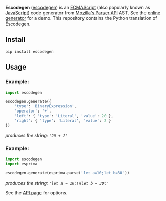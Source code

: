 **Escodegen** ([escodegen](http://github.com/estools/escodegen)) is an
[ECMAScript](http://www.ecma-international.org/publications/standards/Ecma-262.htm)
(also popularly known as [JavaScript](http://en.wikipedia.org/wiki/JavaScript))
code generator from [Mozilla's Parser API](https://developer.mozilla.org/en/SpiderMonkey/Parser_API)
AST. See the [online generator](https://estools.github.io/escodegen/demo/index.html)
for a demo. This repository contains the Python translation of Escodegen.


## Install

    pip install escodegen

## Usage

### Example:
```python
import escodegen

escodegen.generate({
    'type': 'BinaryExpression',
    'operator': '+',
    'left': { 'type': 'Literal', 'value': 20 },
    'right': { 'type': 'Literal', 'value': 2 }
})
```
*produces the string: `'20 + 2'`*

### Example:
```python
import escodegen
import esprima

escodegen.generate(esprima.parse('let a=10;let b=30'))
```
*produces the string: `'let a = 10;\nlet b = 30;'`*

See the [API page](https://github.com/estools/escodegen/wiki/API) for
options.
